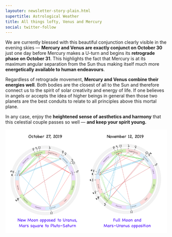 ```yaml
---
layouter: newsletter-story-plain.html
supertitle: Astrological Weather
title: All things lofty, Venus and Mercury 
social: twitter-follow
---
```


We are currently blessed with this beautiful conjunction clearly visible in the evening skies — **Mercury and Venus are exactly conjunct on October 30** just one day before Mercury makes a U-turn and begins its **retrograde phase on October 31**. This highlights the fact that Mercury is at its maximum angular separation from the Sun thus making itself much more **energetically available to human endeavours**.

Regardless of retrograde movement, **Mercury and Venus combine their energies well**. Both bodies are the closest of all to the Sun and therefore connect us to the spirit of solar creativity and energy of life. If one believes in angels or accepts the idea of higher beings in general then those two planets are the best conduits to relate to all principles above this mortal plane.

In any case, enjoy the **heightened sense of aesthetics and harmony** that this celestial couple passes so well — **and keep your spirit young.**

<img loading="lazy" class="inline border" src="/images/newsletters/tn-chart-2019-10-27.png" alt="Astrological charts for November 2019 lunation with the New and  Full Moon phases">

